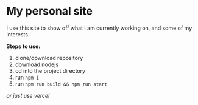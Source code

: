 # My personal site

I use this site to show off what I am currently working on, and some of my interests.

**Steps to use:**
1. clone/download repository
2. download nodejs
3. cd into the project directory
4. run `npm i`
5. run `npm run build && npm run start`

*or just use vercel*

